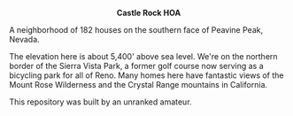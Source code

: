<p align=center><b>Castle Rock HOA</b></p>

A neighborhood of 182 houses on the southern face of Peavine Peak, Nevada.

The elevation here is about 5,400' above sea level. We're on the northern border of the Sierra Vista Park, a former golf course now serving as a bicycling park for all of Reno. Many homes here have fantastic views of the Mount Rose Wilderness and the Crystal Range mountains in California.

This repository was built by an unranked amateur.
